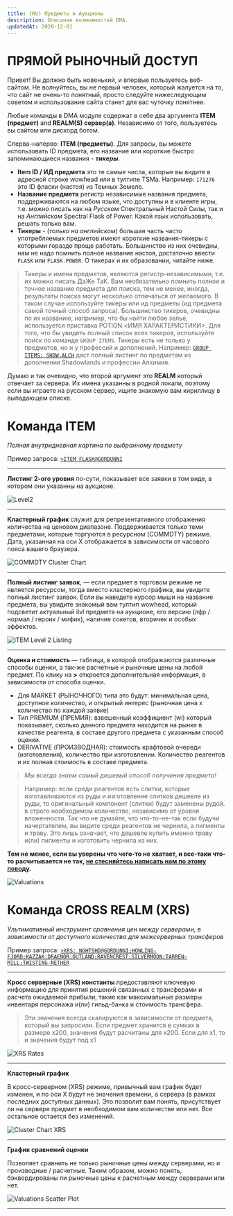 ```yaml
---
title: (RU) Предметы и Аукционы
description: Описание возможностей DMA.
updatedAt: 2020-12-01
---
```


# ПРЯМОЙ РЫНОЧНЫЙ ДОСТУП

Привет! Вы должно быть новенький, и впервые  пользуетесь веб-сайтом.
Не волнуйтесь, вы не первый человек, который жалуется на то, что сайт не очень-то понятный, просто следуйте нижеследующим советом и использование сайта станет для вас чуточку понятнее.

Любые команды в DMA модуле содержат в себе два аргумента **ITEM (предмет)** and **REALM(S) сервер(а)**. Независимо от того, пользуетесь вы сайтом или дискорд ботом.

Сперва-наперво: **ITEM (предметы)**. Для запросы, вы можете использовать ID предмета, его название или короткие быстро запоминающиеся названия - ***тикеры***.

 - **Item ID / ИД предмета** это те самые числа, которые вы видите в адресной строке wowhead или в тултипе TSMа. Например: `171276` это ID фласки (настоя) из Темных Земеле.
 - **Название предмета** регистр независимые названия предмета, поддерживаются на любом языке, что доступны и в клиенте игры, т.е. можно писать как на *Русском* Спектральный Настой Силы, так и на *Английском* Spectral Flask of Power. Какой язык использовать, решать только вам.
 - **Тикеры** - (*только на английском*) большая часть часто употребляемых предметов имеют короткие названия-тикеры с которыми гораздо проще работать. Большинство из них очевидны, нам не надо помнить полное название настоя, достаточно ввести `FLASK` или `FLASK.POWER`. О тикерах и их образовании, читайте ниже.
 
 > Тикеры и имена предметов, являются регистр-независимыми, т.е. их можно писать ДаЖе ТаК. Вам необязательно помнить полное и точное название предмета для поиска, тем не менее, иногда,
 результаты поиска могут несколько отличаться от желаемого. В таком случае используйте тикеры или ид предметы (ид предмета самой точный способ запроса). Большинство тикеров, очевидны по их названию,
 например, что бы найти любое зелье, используется приставка POTION.<ИМЯ ХАРАКТЕРИСТИКИ>. Для того, что бы увидеть полный список всех тикеров, используйте поиск по команде `GROUP ITEMS`. 
 Тикеры есть не только у предметов, но и у профессий и дополнений. Например: [`GROUP ITEMS: SHDW.ALCH`](https://conglomerat.group/group_items/shdw.alch@gordunni) даст полный листинг по предметам из дополнения Shadowlands и профессии Алхимия.

Думаю и так очевидно, что второй аргумент это **REALM** который отвечает за сервера. Их имена указанны в родной локали, поэтому если вы играете на русском сервер, ищите знакомую вам кириллицу в выпадающем списке.

# Команда ITEM

 *Полная внутридневная картина по выбранному предмету*
 
 Пример запроса: [`>ITEM FLASK@GORDUNNI`](https://conglomerat.group/item/FLASK@gordunni)
 
 ___
 **Листинг 2-ого уровня** по-сути, показывает все заявки в том виде, в котором они указанны на аукционе.
 
 ![Level2](https://i.imgur.com/MDgOBT3.png)
 ___
 **Кластерный график** служит для репрезентативного отображения количества на ценовом диапазоне. Поддерживается только теми предметами, которые торгуются в ресурсном (COMMDTY) режиме.
 Дата, указанная на оси Х отображается в зависимости от часового пояса вашего браузера.
 
  ![COMMDTY Cluster Chart](https://i.imgur.com/x5V2mes.png)
 ___
  
 **Полный листинг заявок**, — если предмет в торговом режиме не является ресурсом, тогда вместо кластерного графика, вы увидите полный листинг заявок.
 Если вы наведете курсор мыши на название предмета, вы увидите знакомый вам тултип wowhead, который подсветит актуальный ilvl предмета на аукционе, его версию (лфр / нормал / героик / мифик), наличие сокетов, вторичек и особых эффектов.
  
  ![ITEM Level 2 Listing](https://i.imgur.com/RuV1eVm.png)
 ___
 
 **Оценка и стоимость** — таблица, в которой отображаются различные способы оценки, а так-же расчетные и рыночные цены на любой предмет. 
 По клику на **>** откроется дополнительная информация, в зависимости от способа оценки.
 
 - Для MARKET (РЫНОЧНОГО) типа это будут: минимальная цена, доступное количество, и открытый интерес (рыночная цена x количество по каждой заявке)
 - Тип PREMIUM (ПРЕМИЯ): взвешенный коэффициент (wi) который показывает, сколько данного предмета находится на рынке в качестве реагента, в составе другого предмета с указанным способ оценки.
 - DERIVATIVE (ПРОИЗВОДНАЯ): стоимость крафтовой очереди (изготовления), количество при изготовлении. Количество реагентов и их полная стоимость в составе предмета.
  
  > *Мы всегда знаем самый дешевый способ получения предмета!* 
  
  > Например: если среди реагентов есть слитки, которые изготавливаются из руды и изготовление слитков дешевле из руды, то оригинальный компонент (слитки) будут заменены рудой. 
  в строго необходимом количестве, независимо от уровня вложенности. Так что не думайте, что что-то-не-так если будучи начертателем, вы видите среди реагентов не чернила, а пигменты и траву.
  Это лишь означает, что дешевле купить именно траву и(ли) пигменты и изготовить чернила из них.

**Тем не менее, если вы уверены что чего-то не хватает, и все-таки что-то расчитывается не так, [не стесняйтесь написать нам по этому поводу](https://conglomerat.group/help/ru-contact-us).**

 ![Valuations](https://i.imgur.com/AXNmJzN.png)


# Команда CROSS REALM (XRS)

*Ультимативный инструмент сравнения цен между серверами, в зависимости от доступного количества для межсерверных трансферов*

 Пример запроса: [`>XRS: NGHTSHD@GORDUNNI;HOWLING-FJORD;KAZZAK:DRAENOR;OUTLAND;RAVENCREST;SILVERMOON;TARREN-MILL;TWISTING-NETHER`](https://conglomerat.group/item/FLASK@gordunni;howling-fjord;outland;kazzak;draenor;silvermoon;tarren-mill;twisting-nether)
 ___
  **Кросс серверные (XRS) константы** предоставляют ключевую информацию для принятия решений связанных с трансферами и расчета ожидаемой прибыли, такие как максимальные размеры инвентаря персонажа и(ли) гильд-банка и стоимость трансфера.
  
  > Эти значения всегда скалируются в зависимости от предмета, который вы запросили. Если предмет хранится в сумках в размере х200, значения будут расчитаны для х200.
  > Если для х1, то и значения будут под х1
  
  ![XRS Rates](https://i.imgur.com/mkOSIFg.png)
 ___

 **Кластерный график**
 
 В кросс-серверном (XRS) режиме, привычный вам график будет изменен, и по оси Х будут не значения времени, а сервера (в рамках последних доступных данных). Это позволит вам понять, присутствует ли на сервере предмет в необходимом вам количестве или нет.
 Все остальное остается без изменений.
 
 ![Cluster Chart XRS](https://i.imgur.com/MrP7Y4w.png)

 ___
  **График сравнений оценки**
  
  Позволяет сравнить не только рыночные цены между серверами, но и производные / расчетные. Таким образом, можно понять, бэквордированы ли рыночные цены к расчетным между серверами или нет.
  
  ![Valuations Scatter Plot](https://i.imgur.com/iq6vqBn.png)
 ___
